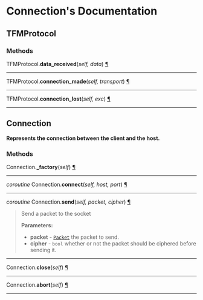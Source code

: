 # Connection's Documentation

## TFMProtocol

### Methods
TFMProtocol.**data\_received**(_self, data_) <a id="TFMProtocol.data_received" href="#TFMProtocol.data_received">¶</a>
>
>
---

TFMProtocol.**connection\_made**(_self, transport_) <a id="TFMProtocol.connection_made" href="#TFMProtocol.connection_made">¶</a>
>
>
---

TFMProtocol.**connection\_lost**(_self, exc_) <a id="TFMProtocol.connection_lost" href="#TFMProtocol.connection_lost">¶</a>
>
>
---

## Connection
**Represents the connection between the client and the host.**


### Methods
Connection.**\_factory**(_self_) <a id="Connection._factory" href="#Connection._factory">¶</a>
>
>
---

_coroutine_ Connection.**connect**(_self, host, port_) <a id="Connection.connect" href="#Connection.connect">¶</a>
>
>
---

_coroutine_ Connection.**send**(_self, packet, cipher_) <a id="Connection.send" href="#Connection.send">¶</a>
>
>Send a packet to the socket
>
>__Parameters:__
> * **packet** - [`Packet`](Packet.md) the packet to send.
> * **cipher** - `bool` whether or not the packet should be ciphered before sending it.

---

Connection.**close**(_self_) <a id="Connection.close" href="#Connection.close">¶</a>
>
>
---

Connection.**abort**(_self_) <a id="Connection.abort" href="#Connection.abort">¶</a>
>
>
---

